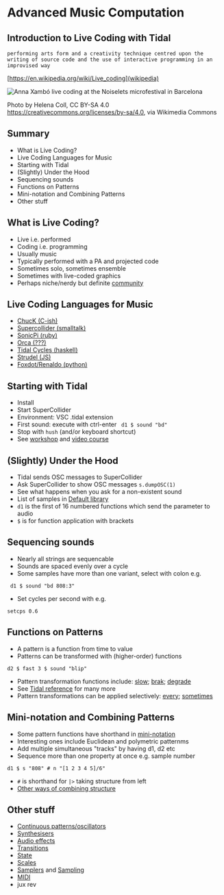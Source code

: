 # Advanced Music Computation
## Introduction to Live Coding with Tidal 


`performing arts form and a creativity technique centred upon the writing of source code and the use of interactive programming in an improvised way`

[https://en.wikipedia.org/wiki/Live_coding](wikipedia)



![Anna Xambó live coding at the Noiselets microfestival in Barcelona](https://upload.wikimedia.org/wikipedia/commons/0/07/Anna_Xamb%C3%B3_live_coding_at_the_Noiselets_microfestival_in_Barcelona.jpg)

Photo by Helena Coll, CC BY-SA 4.0 <https://creativecommons.org/licenses/by-sa/4.0>, via Wikimedia Commons


## Summary

- What is Live Coding?
- Live Coding Languages for Music
- Starting with Tidal
- (Slightly) Under the Hood
- Sequencing sounds
- Functions on Patterns
- Mini-notation and Combining Patterns
- Other stuff


## What is Live Coding?


- Live i.e. performed
- Coding i.e. programming
- Usually music
- Typically performed with a PA and projected code
- Sometimes solo, sometimes ensemble
- Sometimes with live-coded graphics
- Perhaps niche/nerdy but definite [community](https://blog.toplap.org/)



## Live Coding Languages for Music

- [ChucK (C-ish)](http://chuck.cs.princeton.edu/)
- [Supercollider (smalltalk)](https://supercollider.github.io/)
- [SonicPi (ruby)](https://sonic-pi.net/)
- [Orca (???)](https://100r.co/site/orca.html)
- [Tidal Cycles (haskell)](https://tidalcycles.org/)
- [Strudel (JS)](https://strudel.cc/)
- [Foxdot/Renaldo (python)](https://github.com/e-lie/renardo)


## Starting with Tidal

- Install
- Start SuperCollider
- Environment: VSC .tidal extension
- First sound: execute with ctrl-enter ``` d1 $ sound "bd"```
- Stop with `hush` (and/or keyboard shortcut)
- See [workshop](https://tidalcycles.org/docs/patternlib/tutorials/workshop) and [video course](https://tidalcycles.org/docs/patternlib/tutorials/course1)


## (Slightly) Under the Hood

- Tidal sends OSC messages to SuperCollider
- Ask SuperCollider to show OSC messages ```s.dumpOSC(1)```
- See what happens when you ask for a non-existent sound
- List of samples in [Default library](https://tidalcycles.org/docs/configuration/AudioSamples/default_library/)
- `d1` is the first of 16 numbered functions which send the parameter to audio
- `$` is for function application with brackets


## Sequencing sounds

- Nearly all strings are sequencable
- Sounds are spaced evenly over a cycle
- Some samples have more than one variant, select with colon e.g.

``` d1 $ sound "bd 808:3"```

- Set cycles per second with e.g. 

```setcps 0.6```


## Functions on Patterns

- A pattern is a function from time to value
- Patterns can be transformed with (higher-order) functions

```d2 $ fast 3 $ sound "blip"```

- Pattern transformation functions include: [slow](https://tidalcycles.org/docs/reference/time/#speeding-up-slowing-down); [brak](https://tidalcycles.org/docs/reference/concatenation/#brak); [degrade](https://tidalcycles.org/docs/reference/alteration/#degrade)
- See [Tidal reference](https://tidalcycles.org/docs/reference/cycles) for many more
- Pattern transformations can be applied selectively: [every](https://tidalcycles.org/docs/reference/conditions/#every); [sometimes](https://tidalcycles.org/docs/reference/randomness/#the-sometimes-family)


## Mini-notation and Combining Patterns

- Some pattern functions have shorthand in [mini-notation](https://tidalcycles.org/docs/reference/mini_notation)
- Interesting ones include Euclidean and polymetric patternms
- Add multiple simultaneous "tracks" by having d1, d2 etc
- Sequence more than one property at once e.g. sample number

```d1 $ s "808" # n "[1 2 3 4 5]/6"```

- `#` is shorthand for `|>` taking structure from left
- [Other ways of combining structure](https://tidalcycles.org/docs/reference/pattern_structure)


## Other stuff

- [Continuous patterns/oscillators](https://tidalcycles.org/docs/reference/oscillators)
- [Synthesisers](https://tidalcycles.org/docs/reference/synthesizers)
- [Audio effects](https://tidalcycles.org/docs/reference/audio_effects)
- [Transitions](https://tidalcycles.org/docs/reference/transitions)
- [State](https://tidalcycles.org/docs/reference/state_values)
- [Scales](https://tidalcycles.org/docs/reference/harmony_melody)
- [Samplers](https://tidalcycles.org/docs/reference/samplers) and [Sampling](https://tidalcycles.org/docs/reference/sampling)
- [MIDI](https://tidalcycles.org/docs/configuration/MIDIOSC/midi/)
- jux rev
